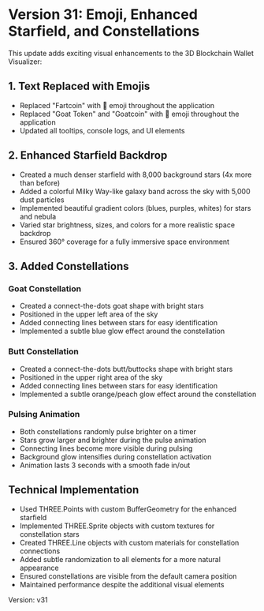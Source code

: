 # Version 31: Emoji, Enhanced Starfield, and Constellations

This update adds exciting visual enhancements to the 3D Blockchain Wallet Visualizer:

## 1. Text Replaced with Emojis

- Replaced "Fartcoin" with 💨 emoji throughout the application
- Replaced "Goat Token" and "Goatcoin" with 🐐 emoji throughout the application
- Updated all tooltips, console logs, and UI elements

## 2. Enhanced Starfield Backdrop

- Created a much denser starfield with 8,000 background stars (4x more than before)
- Added a colorful Milky Way-like galaxy band across the sky with 5,000 dust particles
- Implemented beautiful gradient colors (blues, purples, whites) for stars and nebula
- Varied star brightness, sizes, and colors for a more realistic space backdrop
- Ensured 360° coverage for a fully immersive space environment

## 3. Added Constellations

### Goat Constellation
- Created a connect-the-dots goat shape with bright stars
- Positioned in the upper left area of the sky
- Added connecting lines between stars for easy identification
- Implemented a subtle blue glow effect around the constellation

### Butt Constellation
- Created a connect-the-dots butt/buttocks shape with bright stars
- Positioned in the upper right area of the sky
- Added connecting lines between stars for easy identification
- Implemented a subtle orange/peach glow effect around the constellation

### Pulsing Animation
- Both constellations randomly pulse brighter on a timer
- Stars grow larger and brighter during the pulse animation
- Connecting lines become more visible during pulsing
- Background glow intensifies during constellation activation
- Animation lasts 3 seconds with a smooth fade in/out

## Technical Implementation

- Used THREE.Points with custom BufferGeometry for the enhanced starfield
- Implemented THREE.Sprite objects with custom textures for constellation stars
- Created THREE.Line objects with custom materials for constellation connections
- Added subtle randomization to all elements for a more natural appearance
- Ensured constellations are visible from the default camera position
- Maintained performance despite the additional visual elements

Version: v31